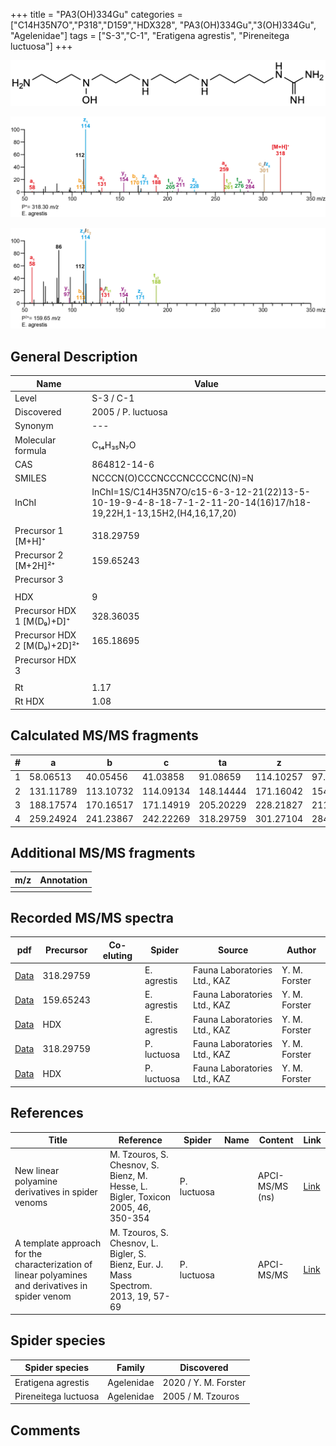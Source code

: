 +++
title = "PA3(OH)334Gu"
categories = ["C14H35N7O","P318","D159","HDX328",
"PA3(OH)334Gu","3(OH)334Gu",
"Agelenidae"]
tags = ["S-3","C-1",
"Eratigena agrestis",
"Pireneitega luctuosa"]
+++

![](/img/PA3(OH)334Gu.png)

![](/img_MSMS/318_PA3(OH)334Gu_Ea.png?classes=border)

![](/img_MSMS/318_PA3(OH)334Gu_Ea_2.png?classes=border)

## General Description

| Name                        | Value              |
|-----------------------------|--------------------|
| Level                       | S-3 / C-1          |
| Discovered                  | 2005 / P. luctuosa |
| Synonym                     | ---                |
| Molecular formula           | C₁₄H₃₅N₇O          |
| CAS                         | 864812-14-6        |
| SMILES | NCCCN(O)CCCNCCCNCCCCNC(N)=N  |
| InChI  | InChI=1S/C14H35N7O/c15-6-3-12-21(22)13-5-10-19-9-4-8-18-7-1-2-11-20-14(16)17/h18-19,22H,1-13,15H2,(H4,16,17,20)  |
|                             |                    |
| Precursor 1 [M+H]⁺          | 318.29759          |
| Precursor 2 [M+2H]²⁺        | 159.65243          |
| Precursor 3                 |                    |
|                             |                    |
| HDX                         | 9                  |
| Precursor HDX 1 [M(D₉)+D]⁺   | 328.36035          |
| Precursor HDX 2 [M(D₉)+2D]²⁺ | 165.18695          |
| Precursor HDX 3             |                    |
|                             |                    |
| Rt                          | 1.17                   |
| Rt HDX                      | 1.08                   |

## Calculated MS/MS fragments

| # | a         | b         | c         | ta        | z         | y         | tz        |
|---|-----------|-----------|-----------|-----------|-----------|-----------|-----------|
| 1 | 58.06513 | 40.05456 | 41.03858 | 91.08659 | 114.10257 | 97.07602 | 131.12912 |
| 2 | 131.11789 | 113.10732 | 114.09134 | 148.14444 | 171.16042 | 154.13387 | 188.18697 |
| 3 | 188.17574 | 170.16517 | 171.14919 | 205.20229 | 228.21827 | 211.19172 | 261.23974 |
| 4 | 259.24924 | 241.23867 | 242.22269 | 318.29759 | 301.27104 | 284.24449 | 318.29759 |

## Additional MS/MS fragments

| m/z | Annotation |
|-----|------------|
|     |            |

## Recorded MS/MS spectra

| pdf                                               | Precursor | Co-eluting | Spider      | Source                       | Author        |
|---------------------------------------------------|-----------|------------|-------------|------------------------------|---------------|
| [Data](/pdf/E-agrestis/318_PA3(OH)334Gu_Ea.pdf)   | 318.29759 |            | E. agrestis | Fauna Laboratories Ltd., KAZ | Y. M. Forster |
| [Data](/pdf/E-agrestis/318_PA3(OH)334Gu_Ea_2.pdf) | 159.65243 |            | E. agrestis | Fauna Laboratories Ltd., KAZ | Y. M. Forster |
| [Data](/pdf/E-agrestis/318_PA3(OH)334Gu_Ea_HDX.pdf) | HDX |            | E. agrestis | Fauna Laboratories Ltd., KAZ | Y. M. Forster |
| [Data](/pdf/P-luctuosa/318_PA3(OH)334Gu_Pl.pdf) | 318.29759 |           | P. luctuosa | Fauna Laboratories Ltd., KAZ | Y. M. Forster |
| [Data](/pdf/P-luctuosa/318_PA3(OH)334Gu_Pl_HDX.pdf) | HDX |           | P. luctuosa | Fauna Laboratories Ltd., KAZ | Y. M. Forster |

## References

| Title                                                                                             | Reference                                                                           | Spider      | Name | Content         | Link                                                  |
|---------------------------------------------------------------------------------------------------|-------------------------------------------------------------------------------------|-------------|------|-----------------|-------------------------------------------------------|
| New linear polyamine derivatives in spider venoms                                                 | M. Tzouros, S. Chesnov, S. Bienz, M. Hesse, L. Bigler, Toxicon 2005, 46, 350-354    | P. luctuosa |      | APCI-MS/MS (ns) | [Link](https://doi.org/10.1016/j.toxicon.2005.04.018) |
| A template approach for the characterization of linear polyamines and derivatives in spider venom | M. Tzouros, S. Chesnov, L. Bigler, S. Bienz, Eur. J. Mass Spectrom. 2013, 19, 57-69 | P. luctuosa |      | APCI-MS/MS      | [Link](https://doi.org/10.1255/ejms.1213)             |

## Spider species

| Spider species       | Family     | Discovered        |
|----------------------|------------|-------------------|
| Eratigena agrestis | Agelenidae | 2020 / Y. M. Forster |
| Pireneitega luctuosa | Agelenidae | 2005 / M. Tzouros |

## Comments